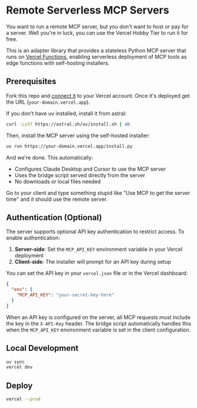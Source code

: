 # Remote Serverless MCP Servers

You want to run a remote MCP server, but you don't want to host or pay for a server. Well you're in luck, you can use the Vercel Hobby Tier to run it for free.

This is an adapter library that provides a stateless Python MCP server that runs on [Vercel Functions](https://vercel.com/docs/functions), enabling serverless deployment of MCP tools as edge functions with self-hosting installers. 

## Prerequisites

Fork this repo and [connect it](https://vercel.com/docs/getting-started-with-vercel/template#connect-your-git-provider) to your Vercel account. Once it's deployed get the URL
(`your-domain.vercel.app`).

If you don't have uv installed, install it from astral:

```bash
curl -LsSf https://astral.sh/uv/install.sh | sh
```

Then, install the MCP server using the self-hosted installer:

```bash
uv run https://your-domain.vercel.app/install.py
```

And we're done. This automatically:

- Configures Claude Desktop and Cursor to use the MCP server
- Uses the bridge script served directly from the server
- No downloads or local files needed

Go to your client and type something stupid like "Use MCP to get the server time" and it should use the remote server.

## Authentication (Optional)

The server supports optional API key authentication to restrict access. To enable authentication:

1. **Server-side**: Set the `MCP_API_KEY` environment variable in your Vercel deployment
2. **Client-side**: The installer will prompt for an API key during setup

You can set the API key in your `vercel.json` file or in the Vercel dashboard:

```json
{
  "env": {
    "MCP_API_KEY": "your-secret-key-here"
  }
}
```

When an API key is configured on the server, all MCP requests must include the key in the `X-API-Key` header. The bridge script automatically handles this when the `MCP_API_KEY` environment variable is set in the client configuration.

## Local Development

```bash
uv sync
vercel dev
```

## Deploy

```bash
vercel --prod
```
